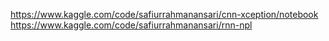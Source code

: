 https://www.kaggle.com/code/safiurrahmanansari/cnn-xception/notebook \
https://www.kaggle.com/code/safiurrahmanansari/rnn-npl
